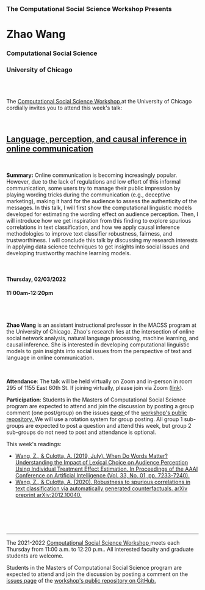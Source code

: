 

<br>

<h3 class=pfblock-header> The Computational Social Science Workshop Presents </h3>

<h1 class=pfblock-header3> Zhao Wang</h1>
<h3 class=pfblock-header3> Computational Social Science </h3>
<h3 class=pfblock-header3> University of Chicago </h3>

<br><br>



<p class=pfblock-header3>The <a href="https://macss.uchicago.edu/content/computation-workshop"> Computational Social Science Workshop </a> at the University of Chicago cordially invites you to attend this week's talk:</p>



<br>

<div class=pfblock-header3>
<h2 class=pfblock-header>
  <a href=https://github.com/uchicago-computation-workshop/Winter2022/tree/master/02-03_Wang> Language, perception, and causal inference in online communication </a>
</h2>

<br>
</div>



<p class=footertext2>

**Summary:** Online communication is becoming increasingly popular. However, due to the lack of regulations and low effort of this informal communication, some users try to manage their public impression by playing wording tricks during the communication (e.g., deceptive marketing), making it hard for  the audience to assess the authenticity of the messages. In this talk, I will first show the computational linguistic models developed for estimating the wording effect on audience perception. Then, I will introduce how we get inspiration from this finding to explore spurious correlations in text classification, and how we apply causal inference methodologies to improve text classifier robustness, fairness, and trustworthiness. I will conclude this talk by discussing my research interests in applying data science techniques to get insights into social issues and developing trustworthy machine learning models.


</p>

<br>

<h4 class=pfblock-header3> Thursday, 02/03/2022 </h4>
<h4 class=pfblock-header3> 11:00am-12:20pm </h4>

<br><br>

<p class=footertext2>

**Zhao Wang** is an assistant instructional professor in the MACSS program at the University of Chicago. Zhao's research lies at the intersection of online social network analysis, natural language processing, machine learning, and causal inference. She is interested in developing computational linguistic models to gain insights into social issues from the perspective of text and language in online communication.
</p>

<br>

<p class=footertext2>

**Attendance**: The talk will be held virtually on Zoom and in-person in room 295 of 1155 East 60th St. If joining virtually, please join via Zoom ([link](https://uchicago.zoom.us/j/96755762030?pwd=OHFQb280WU1lWWZib0RGUVZMdG43UT09)).

</p>

<p class=footertext2>

**Participation**: Students in the Masters of Computational Social Science program are expected to attend and join the discussion by posting a group comment (one post/group) on the issues <a href= https://github.com/uchicago-computation-workshop/Winter2022/issues/4> page </a> of the <a href="https://github.com/uchicago-computation-workshop"> workshop's public repository. </a> We will use a rotation system for group posting. All group 1 sub-groups are expected to post a question and attend this week, but group 2 sub-groups do not need to post and attendance is optional.

This week's readings:

- [Wang, Z., & Culotta, A. (2019, July). When Do Words Matter? Understanding the Impact of Lexical Choice on Audience Perception Using Individual Treatment Effect Estimation. In Proceedings of the AAAI Conference on Artificial Intelligence (Vol. 33, No. 01, pp. 7233-7240).](https://github.com/uchicago-computation-workshop/Winter2022/blob/master/02-03_Wang/wang_reading1.pdf)
- [Wang, Z., & Culotta, A. (2020). Robustness to spurious correlations in text classification via automatically generated counterfactuals. arXiv preprint arXiv:2012.10040.](https://github.com/uchicago-computation-workshop/Winter2022/blob/master/02-03_Wang/wang_reading2.pdf)

<br>

<br><br>

---

<p class=footertext> The 2021-2022 <a href="https://macss.uchicago.edu/content/computation-workshop"> Computational Social Science Workshop </a> meets each Thursday from 11:00 a.m. to 12:20 p.m.. All interested faculty and graduate students are welcome.</p>



<p class=footertext>Students in the Masters of Computational Social Science program are expected to attend and join the discussion by posting a comment on the <a href=https://github.com/uchicago-computation-workshop/Winter2022/issues/4>issues page</a> of the <a href=https://github.com/uchicago-computation-workshop/Winter2022/tree/master/02-03_Wang>workshop's public repository on GitHub.</a></p>

